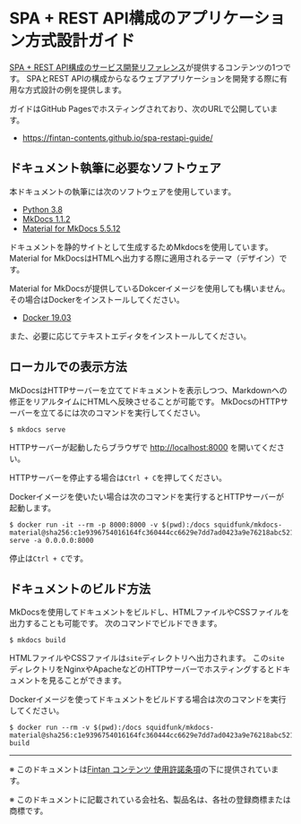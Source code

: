 # SPA + REST API構成のアプリケーション方式設計ガイド

[SPA + REST API構成のサービス開発リファレンス](https://fintan.jp/?p=5952)が提供するコンテンツの1つです。
SPAとREST APIの構成からなるウェブアプリケーションを開発する際に有用な方式設計の例を提供します。

ガイドはGitHub Pagesでホスティングされており、次のURLで公開しています。

- https://fintan-contents.github.io/spa-restapi-guide/

## ドキュメント執筆に必要なソフトウェア

本ドキュメントの執筆には次のソフトウェアを使用しています。

- [Python 3.8](https://www.python.jp/)
- [MkDocs 1.1.2](https://www.mkdocs.org/)
- [Material for MkDocs 5.5.12](https://squidfunk.github.io/mkdocs-material/)

ドキュメントを静的サイトとして生成するためMkdocsを使用しています。
Material for MkDocsはHTMLへ出力する際に適用されるテーマ（デザイン）です。

Material for MkDocsが提供しているDokcerイメージを使用しても構いません。
その場合はDockerをインストールしてください。

- [Docker 19.03](https://www.docker.com/)

また、必要に応じてテキストエディタをインストールしてください。

## ローカルでの表示方法

MkDocsはHTTPサーバーを立ててドキュメントを表示しつつ、Markdownへの修正をリアルタイムにHTMLへ反映させることが可能です。
MkDocsのHTTPサーバーを立てるには次のコマンドを実行してください。

```
$ mkdocs serve
```

HTTPサーバーが起動したらブラウザで [http://localhost:8000](http://localhost:8000) を開いてください。

HTTPサーバーを停止する場合は`Ctrl + C`を押してください。

Dockerイメージを使いたい場合は次のコマンドを実行するとHTTPサーバーが起動します。

```
$ docker run -it --rm -p 8000:8000 -v $(pwd):/docs squidfunk/mkdocs-material@sha256:c1e9396754016164fc360444cc6629e7dd7ad0423a9e76218abc521d7d800397 serve -a 0.0.0.0:8000
```

停止は`Ctrl + C`です。

## ドキュメントのビルド方法

MkDocsを使用してドキュメントをビルドし、HTMLファイルやCSSファイルを出力することも可能です。
次のコマンドでビルドできます。

```
$ mkdocs build
```

HTMLファイルやCSSファイルは`site`ディレクトリへ出力されます。
この`site`ディレクトリをNginxやApacheなどのHTTPサーバーでホスティングするとドキュメントを見ることができます。

Dockerイメージを使ってドキュメントをビルドする場合は次のコマンドを実行してください。

```
$ docker run --rm -v $(pwd):/docs squidfunk/mkdocs-material@sha256:c1e9396754016164fc360444cc6629e7dd7ad0423a9e76218abc521d7d800397 build
```

---

※ このドキュメントは[Fintan コンテンツ 使用許諾条項](https://fintan.jp/?page_id=201)の下に提供されています。

※ このドキュメントに記載されている会社名、製品名は、各社の登録商標または商標です。

